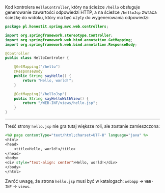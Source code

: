 Kod kontrolera `HelloController`, który na ścieżce `/hello` obsługuje generowanie zawartości odpowiedzi HTTP, a na ścieżce `/helloJsp` zwraca ścieżkę do widoku, który ma być użyty do wygenerowania odpowiedzi:

```java
package pl.honestit.spring.mvc.web.controllers;

import org.springframework.stereotype.Controller;
import org.springframework.web.bind.annotation.GetMapping;
import org.springframework.web.bind.annotation.ResponseBody;

@Controller
public class HelloControler {

    @GetMapping("/hello")
    @ResponseBody
    public String sayHello() {
        return "Hello, world!";
    }

    @GetMapping("/helloJsp")
    public String sayHelloWithView() {
        return "/WEB-INF/views/hello.jsp";
    }
}
```

---

Treść strony `hello.jsp` nie gra tutaj większe roli, ale zostanie zamieszczona:

```jsp
<%@ page contentType="text/html;charset=UTF-8" language="java" %>
<html>
<head>
    <title>Hello, world!</title>
</head>
<body>
<div style="text-align: center">Hello, world!</div>
</body>
</html>
```

Zwróć uwagę, że strona `hello.jsp` musi być w katalogach: `webapp` -> `WEB-INF` -> `views`.